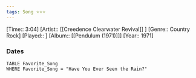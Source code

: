 ```yaml
---
tags: Song ⭐⭐⭐ 
---
```

[Time:: 3:04]
[Artist:: [[Creedence Clearwater Revival]] ]
[Genre:: Country Rock]
[Played:: ]
[Album:: [[Pendulum (1971)]]]
[Year:: 1971]
### Dates
````dataview
TABLE Favorite_Song
WHERE Favorite_Song = "Have You Ever Seen the Rain?"
````